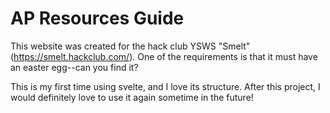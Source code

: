 # AP Resources Guide
This website was created for the hack club YSWS "Smelt" (https://smelt.hackclub.com/). One of the requirements is that it must have an easter egg--can you find it? 

This is my first time using svelte, and I love its structure. After this project, I would definitely love to use it again sometime in the future! 